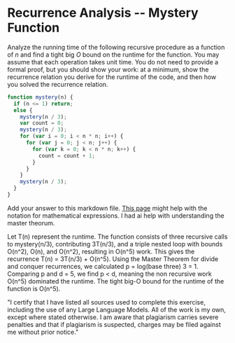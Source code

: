 # Recurrence Analysis -- Mystery Function

Analyze the running time of the following recursive procedure as a function of
$n$ and find a tight big $O$ bound on the runtime for the function. You may
assume that each operation takes unit time. You do not need to provide a formal
proof, but you should show your work: at a minimum, show the recurrence relation
you derive for the runtime of the code, and then how you solved the recurrence
relation.

```javascript
function mystery(n) {
  if (n <= 1) return;
  else {
    mystery(n / 3);
    var count = 0;
    mystery(n / 3);
    for (var i = 0; i < n * n; i++) {
      for (var j = 0; j < n; j++) {
        for (var k = 0; k < n * n; k++) {
          count = count + 1;
        }
      }
    }
    mystery(n / 3);
  }
}
```

Add your answer to this markdown file. [This
page](https://docs.github.com/en/get-started/writing-on-github/working-with-advanced-formatting/writing-mathematical-expressions)
might help with the notation for mathematical expressions.
I had ai help with understanding the master theorum.  

Let T(n) represent the runtime.  The function consists of three recursive calls to mystery(n/3), contributing 3T(n/3), and a triple nested loop with bounds O(n^2), O(n), and O(n^2), resulting in O(n^5) work.  This gives the recurrence T(n) = 3T(n/3) + O(n^5).  Using the Master Theorem for divide and conquer recurrences, we calculated p = log(base three) 3 = 1.  Comparing p and d = 5, we find p < d, meaning the non recursive work O(n^5) dominated the runtime.  The tight big-O bound for the runtime of the function is O(n^5).

"I certify that I have listed all sources used to complete this exercise, including the use of any Large Language Models. All of the work is my own, except where stated otherwise. I am aware that plagiarism carries severe penalties and that if plagiarism is suspected, charges may be filed against me without prior notice."
